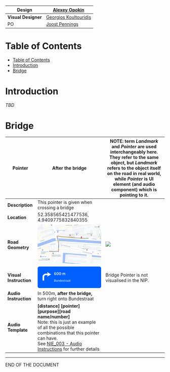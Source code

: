 
| **Design** | [Alexey Opokin](https://tomtom.atlassian.net/wiki/people/70121:e8cb7861-9079-4b92-b96d-bfe8cd882680?ref=confluence) |
|---|---|
| **Visual Designer** | [Georgios Koultouridis](https://tomtom.atlassian.net/wiki/people/5be2fd44649a737c2342afbe?ref=confluence) |
| PO | [Joost Pennings](https://tomtom.atlassian.net/wiki/people/712020:a6d50cb1-97be-4a9a-a279-3fbb3e2e1799?ref=confluence) |



Table of Contents
=================


*   [Table of Contents](#Landmark-Bridges-TableofContents)
*   [Introduction](#Landmark-Bridges-Introduction)
*   [Bridge](#Landmark-Bridges-Bridge)

  

**Introduction**
================

_TBD_

  

  

  

**Bridge** 
===========

  

| **Pointer** | After the bridge                                                                                                                                                                                                                                                                                                            | NOTE: term ***Landmark*** and ***Pointer*** are used interchangeably here. They refer to the same object, but ***Landmark*** refers to the object itself on the road in real world, while ***Pointer*** is UI element (and audio component) which is pointing to it. |
|---|-----------------------------------------------------------------------------------------------------------------------------------------------------------------------------------------------------------------------------------------------------------------------------------------------------------------------------|----------------------------------------------------------------------------------------------------------------------------------------------------------------------------------------------------------------------------------------------------------------------|
| **Description** | This pointer is given when crossing a bridge                                                                                                                                                                                                                                                                                |                                                                                                                                                                                                                                                                      |
| **Location** | 52\.358565421477536, 4\.9409775832840355                                                                                                                                                                                                                                                                                    |                                                                                                                                                                                                                                                                      |
| **Road Geometry** | ![](images/157711136.png)                                                                                                                                                                                                                                                                                                   | ![](images/157711137.png)                                                                                                                                                                                                                                 |
| **Visual Instruction** | ![](images/157711138.png)                                                                                                                                                                                                                                                                                                   | Bridge Pointer is not visualised in the NIP.                                                                                                                                                                                                                         |
| **Audio Instruction** | In 500m, **after the bridge,** turn right onto Bundestraat                                                                                                                                                                                                                                                                  |                                                                                                                                                                                                                                                                      |
| **Audio Template** | **\[distance] \[pointer]\[purpose]\[road name/number]**<br/>Note: this is just an example of all the possible combinations that this pointer can have.<br/>See [NIE\_003 \- Audio Instructions](https://tomtom.atlassian.net/wiki/display/FlaminGO/NIE_003+-+Audio+Instructions?src=contextnavpagetreemode) for further details |

  

  

  

  

  

  

  

* * *

END OF THE DOCUMENT